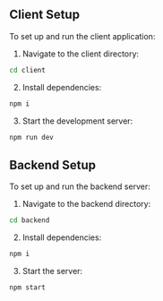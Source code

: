 ## Client Setup

To set up and run the client application:

1. Navigate to the client directory:
```bash
cd client
```

2. Install dependencies:
```bash
npm i
```

3. Start the development server:
```bash
npm run dev
```

## Backend Setup

To set up and run the backend server:

1. Navigate to the backend directory:
```bash
cd backend
```

2. Install dependencies:
```bash
npm i
```

3. Start the server:
```bash
npm start
```
